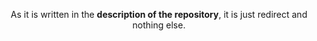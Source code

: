 <p align="center">As it is written in the <b>description of the repository</b>, it is just redirect and nothing else.</p>
